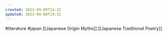 ```yaml
---
created: 2023-09-08T14:31
updated: 2023-09-08T14:31
---
```

#literature #japan 
[[Japanese Origin Myths]]
[[Japanese Traditional Poetry]]